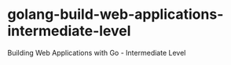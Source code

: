 # golang-build-web-applications-intermediate-level
Building Web Applications with Go - Intermediate Level
